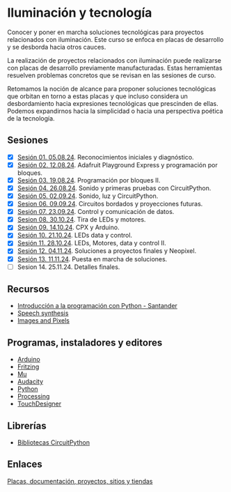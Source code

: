 # Iluminación y tecnología

Conocer y poner en marcha soluciones tecnológicas para proyectos relacionados con iluminación. Este curso se enfoca en placas de desarrollo y se desborda hacia otros cauces.

La realización de proyectos relacionados con iluminación puede realizarse con placas de desarrollo previamente manufacturadas. Estas herramientas resuelven problemas concretos que se revisan en las sesiones de curso.

Retomamos la noción de alcance para proponer soluciones tecnológicas que orbitan en torno a estas placas y que incluso considera un desbordamiento hacia expresiones tecnológicas que prescinden de ellas. Podemos expandirnos hacia la simplicidad o hacia una perspectiva poética de la tecnología.

## Sesiones 

- [x] [Sesión 01. 05.08.24](./sesiones/s01/s01.md). Reconocimientos iniciales y diagnóstico.
- [x] [Sesión 02. 12.08.24](./sesiones/s02/s02.md). Adafruit Playground Express y programación por bloques. 
- [x] [Sesión 03. 19.08.24](./sesiones/s03/s03.md). Programación por bloques II.
- [x] [Sesión 04. 26.08.24](./sesiones/s04/s04.md). Sonido y primeras pruebas con CircuitPython.  
- [x] [Sesión 05. 02.09.24](./sesiones/s05/s05.md). Sonido, luz y CircuitPython. 
- [x] [Sesion 06. 09.09.24](./sesiones/s06/s06.md). Circuitos bordados y proyecciones futuras.
- [x] [Sesión 07. 23.09.24](./sesiones/s07/s07.md). Control y comunicación de datos. 
- [x] [Sesion 08. 30.10.24](./sesiones/s08/s08.md). Tira de LEDs y motores. 
- [x] [Sesión 09. 14.10.24](./sesiones/s09/s09.md). CPX y Arduino. 
- [x] [Sesión 10. 21.10.24](./sesiones/s10/s10.md). LEDs data y control.
- [x] [Sesión 11. 28.10.24](./sesiones/s11/s11.md). LEDs, Motores, data y control II. 
- [x] [Sesión 12. 04.11.24](./sesiones/s12/s12.md). Soluciones a proyectos finales y Neopixel.
- [x] [Sesión 13. 11.11.24](./sesiones/s13/s13.md). Puesta en marcha de soluciones. 
- [ ] Sesion 14. 25.11.24. Detalles finales. 

## Recursos

- [Introducción a la programación con Python - Santander](https://www.santanderopenacademy.com/es/courses/introduction_to_python_programming.html)
- [Speech synthesis](https://en.wikipedia.org/wiki/Speech_synthesis)
- [Images and Pixels](https://processing.org/tutorials/pixels)

## Programas, instaladores y editores

- [Arduino](https://www.arduino.cc/)
- [Fritzing](https://fritzing.org/)
- [Mu](https://codewith.mu/en/download)
- [Audacity](https://www.audacityteam.org/)
- [Python](https://www.python.org/)
- [Processing](https://processing.org/)
- [TouchDesigner](https://derivative.ca/)

## Librerías

- [Bibliotecas CircuitPython](https://circuitpython.org/libraries)

## Enlaces

[Placas, documentación, proyectos, sitios y tiendas](./enlaces.md)